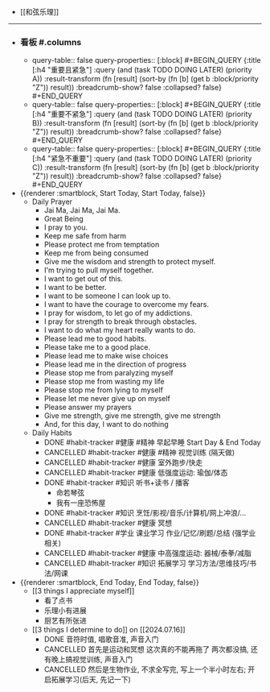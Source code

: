 - [[和弦乐理]]
- ---
- ### 看板 #.columns
	- query-table:: false
	  query-properties:: [:block]
	  #+BEGIN_QUERY
	  {:title [:h4 "重要且紧急"]
	  :query  (and (task TODO DOING LATER) (priority A))
	  :result-transform (fn [result]
	                          (sort-by (fn [b]
	                                     (get b :block/priority "Z")) result))
	  :breadcrumb-show? false
	  :collapsed? false}
	  #+END_QUERY
	- query-table:: false
	  query-properties:: [:block]
	  #+BEGIN_QUERY
	  {:title [:h4 "重要不紧急"]
	  :query  (and (task TODO DOING LATER) (priority B))
	  :result-transform (fn [result]
	                          (sort-by (fn [b]
	                                     (get b :block/priority "Z")) result))
	  :breadcrumb-show? false
	  :collapsed? false}
	  #+END_QUERY
	- query-table:: false
	  query-properties:: [:block]
	  #+BEGIN_QUERY
	  {:title [:h4 "紧急不重要"]
	  :query  (and (task TODO DOING LATER) (priority C))
	  :result-transform (fn [result]
	                          (sort-by (fn [b]
	                                     (get b :block/priority "Z")) result))
	  :breadcrumb-show? false
	  :collapsed? false}
	  #+END_QUERY
- {{renderer :smartblock, Start Today, Start Today, false}}
	- Daily Prayer
		- Jai Ma, Jai Ma, Jai Ma.
		- Great Being
		- I pray to you.
		- Keep me safe from harm
		- Please protect me from temptation
		- Keep me from being consumed
		- Give me the wisdom and strength to protect myself.
		- I'm trying to pull myself together.
		- I want to get out of this.
		- I want to be better.
		- I want to be someone I can look up to.
		- I want to have the courage to overcome my fears.
		- I pray for wisdom, to let go of my addictions.
		- I pray for strength to break through obstacles.
		- I want to do what my heart really wants to do.
		- Please lead me to good habits.
		- Please take me to a good place.
		- Please lead me to make wise choices
		- Please lead me in the direction of progress
		- Please stop me from paralyzing myself
		- Please stop me from wasting my life
		- Please stop me from lying to myself
		- Please let me never give up on myself
		- Please answer my prayers
		- Give me strength, give me strength, give me strength
		- And, for this day, I want to do nothing
	- Daily Habits
		- DONE  #habit-tracker #健康 #精神 早起早睡 Start Day & End Today
		- CANCELLED #habit-tracker #健康 #精神 视觉训练 (隔天做)
		- CANCELLED #habit-tracker #健康 室外跑步/快走
		- CANCELLED #habit-tracker #健康 低强度运动: 瑜伽/体态
		- DONE #habit-tracker #知识 听书+读书 / 播客
			- 命若琴弦
			- 我有一座恐怖屋
		- DONE #habit-tracker #知识 烹饪/影视/音乐/计算机/网上冲浪/...
		- CANCELLED #habit-tracker #健康 冥想
		- DONE #habit-tracker #学业 课业学习 作业/记忆/刷题/总结 (强学业相关)
		- CANCELLED #habit-tracker #健康 中高强度运动: 器械/泰拳/减脂
		- CANCELLED #habit-tracker #知识 拓展学习 学习方法/思维技巧/书法/网课
- {{renderer :smartblock, End Today, End Today, false}}
	- [[3 things I appreciate myself]]
		- 看了点书
		- 乐理小有进展
		- 厨艺有所张进
	- [[3 things I determine to do]] on [[2024.07.16]]
		- DONE 音符时值, 唱歌音准, 声音入门
		- CANCELLED 首先是运动和冥想 这次真的不能再拖了 两次都没搞, 还有晚上搞视觉训练, 声音入门
		- CANCELLED 然后是生物作业, 不求全写完, 写上一个半小时左右; 开启拓展学习(后天, 先记一下)